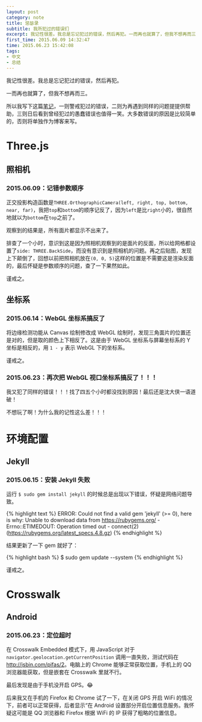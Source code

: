 ```yaml
---
layout: post
category: note
title: 惩毖录
subtitle: 我所犯过的错误们
excerpt: 我记性很差。我总是忘记犯过的错误，然后再犯。一而再也就算了，但我不想再而三。所以我写下这篇笔记，一则警戒犯过的错误，二则为再遇到同样的问题提提供帮助，三则日后看到曾经犯过的愚蠢错误也值得一笑。大多数错误的原因是比较简单的，否则将单独作为博客来写。
first_time: 2015.06.09 14:32:47
time: 2015.06.23 15:42:08
tags:
- 中文
- 总结
---
```


我记性很差。我总是忘记犯过的错误，然后再犯。

一而再也就算了，但我不想再而三。

所以我写下这篇<a href="{{ site.url }}/notes/">笔记</a>，一则警戒犯过的错误，二则为再遇到同样的问题提提供帮助，三则日后看到曾经犯过的愚蠢错误也值得一笑。大多数错误的原因是比较简单的，否则将单独作为博客来写。

# Three.js

## 照相机

### 2015.06.09：记错参数顺序

正交投影构造函数是`THREE.OrthographicCamera(left, right, top, bottom, near, far)`，我把`top`和`bottom`的顺序记反了，因为`left`是比`right`小的，很自然地就以为`bottom`在`top`之前了。

观察到的结果是，所有面片都显示不出来了。

排查了一个小时，意识到这是因为照相机观察到的是面片的反面，所以给网格都设置了`side: THREE.BackSide`，而没有意识到是照相机的问题。再之后贴图，发现上下颠倒了，回想以前把照相机放在`(0, 0, 5)`这样的位置是不需要这是渲染反面的，最后怀疑是参数顺序的问题，查了一下果然如此。

谨戒之。

## 坐标系

### 2015.06.14：WebGL 坐标系搞反了

将边缘检测功能从 Canvas 绘制修改成 WebGL 绘制时，发现三角面片的位置还是对的，但是取的颜色上下相反了。这是由于 WebGL 坐标系与屏幕坐标系的 Y 坐标是相反的，用 `1 - y` 表示 WebGL 下的坐标系。

谨戒之。

### 2015.06.23：再次把 WebGL 视口坐标系搞反了！！！

我又犯了同样的错误！！！找了四五个小时都没找到原因！最后还是沈大侠一语道破！

不想玩了啊！为什么我的记性这么差！！！

# 环境配置

## Jekyll

### 2015.06.15：安装 Jekyll 失败

运行 `$ sudo gem install jekyll` 的时候总是出现以下错误，怀疑是网络问题导致。

{% highlight text %}
ERROR:  Could not find a valid gem 'jekyll' (>= 0), here is why:
Unable to download data from https://rubygems.org/ - Errno::ETIMEDOUT: Operation timed out - connect(2) (https://rubygems.org/latest_specs.4.8.gz)
{% endhighlight %}

结果更新了一下 gem 就好了：

{% highlight bash %}
$ sudo gem update --system
{% endhighlight %}

谨戒之。

# Crosswalk

## Android

### 2015.06.23：定位超时

在 Crosswalk Embedded 模式下，用 JavaScript 对于 `navigator.geolocation.getCurrentPosition` 调用一直失败，测试代码在 <a href="http://jsbin.com/pifas/2" target="_blank">http://jsbin.com/pifas/2</a>。电脑上的 Chrome 能够正常获取位置，手机上的 QQ 浏览器能获取，但是嵌套在 Crosswalk 里就不行。

最后发现是由于手机没开启 GPS。:joy:

后来我又在手机的 Firefox 和 Chrome 试了一下，在关闭 GPS 开启 WiFi 的情况下，前者可以正常获得，后者显示“在 Android 设置部分开启位置信息服务。我怀疑这可能是 QQ 浏览器和 Firefox 根据 WiFi 的 IP 获得了粗略的位置信息。
